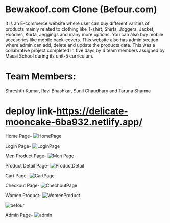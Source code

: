 # Bewakoof.com Clone (Befour.com)

It is an E-commerce website where user can buy different varities of products mainly related to clothing like T-shirt, Shirts, Joggers, Jacket, Hoodies, Kurta, Jeggings and many more options. You can also buy mobile accesories like mobile back-covers. This website also has admin section where admin can add, delete and update the products data.
This was a collabrative project completed in five days by 4 team members assigned by Masai School during its unit-5 curriculum.

# Team Members:

 Shreshth Kumar,
 Ravi Bhashkar,
 Sunil Chaudhary and
 Taruna Sharma

# deploy link-https://delicate-mooncake-6ba932.netlify.app/


Home Page-
![HomePage](https://www.linkpicture.com/q/Web-capture_27-2-2023_121822_delicate-mooncake-6ba932.netlify.app.jpeg)

Login Page-
![LoginPage](https://www.linkpicture.com/q/Web-capture_27-2-2023_123525_delicate-mooncake-6ba932.netlify.app.jpeg)

Men Product Page-
![Men Page](https://www.linkpicture.com/q/Web-capture_27-2-2023_123237_delicate-mooncake-6ba932.netlify.app.jpeg)

Product Detail Page-
![ProductDetail](https://www.linkpicture.com/q/Web-capture_27-2-2023_123622_delicate-mooncake-6ba932.netlify.app.jpeg)

Cart Page- 
![CartPage](https://www.linkpicture.com/q/Web-capture_27-2-2023_123759_delicate-mooncake-6ba932.netlify.app.jpeg)

Checkout Page-
![ChechoutPage](https://www.linkpicture.com/q/Web-capture_27-2-2023_123814_delicate-mooncake-6ba932.netlify.app.jpeg)

Women Product-
![WomenProduct](https://www.linkpicture.com/q/Web-capture_27-2-2023_12351_delicate-mooncake-6ba932.netlify.app.jpeg)

![befour](https://user-images.githubusercontent.com/107496019/221485831-c5cc974d-dd81-43c6-9b4f-6e7e3d1a8813.png)


Admin Page-
![admin](https://user-images.githubusercontent.com/107496019/221485853-f7733585-d5b2-45fd-8a8a-9fc9a5cdb371.png)

